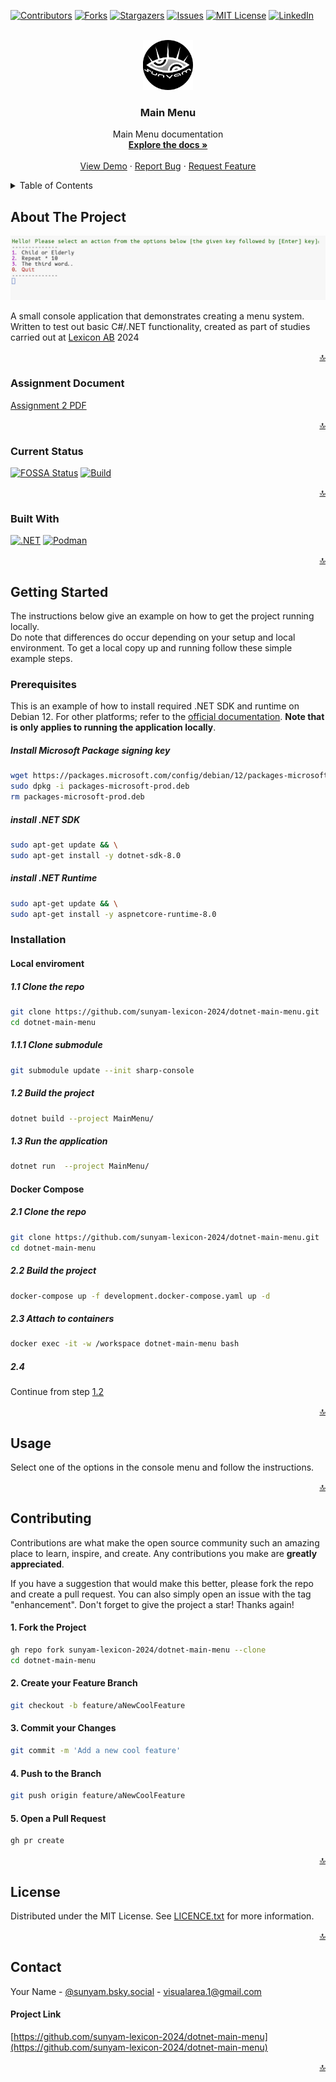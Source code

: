 <a name="readme-top"></a>

[![Contributors][contributors-shield]][contributors-url]
[![Forks][forks-shield]][forks-url]
[![Stargazers][stars-shield]][stars-url]
[![Issues][issues-shield]][issues-url]
[![MIT License][license-shield]][license-url]
[![LinkedIn][linkedin-shield]][linkedin-url]



<!-- PROJECT LOGO -->
<br />
<div align="center">
  <a href="https://github.com/sunyam-lexicon-2024/dotnet-main-menu">
    <img src=".docs/images/logo.png" alt="Logo" width="80" height="80">
  </a>

<h3 align="center">Main Menu</h3>

  <p align="center">
    Main Menu documentation
    <br />
    <a href="https://github.com/sunyam-lexicon-2024/dotnet-main-menu"><strong>Explore the docs »</strong></a>
    <br />
    <br />
    <a href="https://github.com/sunyam-lexicon-2024/dotnet-main-menu">View Demo</a>
    ·
    <a href="https://github.com/sunyam-lexicon-2024/dotnet-main-menu/issues/new?labels=bug&template=bug-report---.md">Report Bug</a>
    ·
    <a href="https://github.com/sunyam-lexicon-2024/dotnet-main-menu/issues/new?labels=enhancement&template=feature-request---.md">Request Feature</a>
  </p>
</div>



<!-- TABLE OF CONTENTS -->
<details>
  <summary>Table of Contents</summary>
  <ol>
    <li>
      <a href="#about-the-project">About The Project</a>
      <ul>
        <li><a href="#assignment-document">Assignment Document</a></li>
        <li><a href="#current-status">Current Status</a></li>
        <li><a href="#built-with">Built With</a></li>
      </ul>
    </li>
    <li>
      <a href="#getting-started">Getting Started</a>
      <ul>
        <li><a href="#prerequisites">Prerequisites</a></li>
        <li><a href="#installation">Installation</a></li>
      </ul>
    </li>
    <li><a href="#usage">Usage</a></li>
    <li><a href="#contributing">Contributing</a></li>
    <li><a href="#license">License</a></li>
    <li><a href="#contact">Contact</a></li>
    <li><a href="#acknowledgments">Acknowledgments</a></li>
  </ol>
</details>



<!-- ABOUT THE PROJECT -->
## About The Project

![![Main Menu][dotnet-main-menu-screenshot]](.docs/images/screenshot.png)

A small console application that demonstrates creating a menu system.
<br> 
Written to test out basic C#/.NET functionality, created as part of studies carried out at [Lexicon AB](https://lexicon.se) 2024

<p align="right"><a href="#readme-top">🔝</a></p>



### Assignment Document

[Assignment 2 PDF](.docs/pdf/assignment-2.pdf)

<p align="right"><a href="#readme-top">🔝</a></p>



### Current Status

[![FOSSA Status](https://app.fossa.com/api/projects/custom%2B45338%2Fgithub.com%2FSunyam-Lexicon-2024%2Fdotnet-main-menu.svg?type=shield&issueType=license)](https://app.fossa.com/projects/custom%2B45338%2Fgithub.com%2FSunyam-Lexicon-2024%2Fdotnet-main-menu?ref=badge_shield&issueType=license)
[![Build](https://github.com/Sunyam-Lexicon-2024/dotnet-main-menu/actions/workflows/build.yml/badge.svg)](https://github.com/Sunyam-Lexicon-2024/dotnet-main-menu/actions/workflows/build.yml)

<p align="right"><a href="#readme-top">🔝</a></p>


### Built With

[![.NET][.NET]][.NET-url]
[![Podman][Podman]][Podman-url]

<p align="right"><a href="#readme-top">🔝</a></p>



<!-- GETTING STARTED -->
## Getting Started

The instructions below give an example on how to get the project running locally. 
<br>
Do note that differences do occur depending on your setup and local environment.
To get a local copy up and running follow these simple example steps.

### Prerequisites

This is an example of how to install required .NET SDK and runtime on Debian 12. For other platforms; refer to the [official documentation](https://learn.microsoft.com/en-us/dotnet/core/install/).
**Note that is only applies to running the application locally**.

##### Install Microsoft Package signing key
  ```sh
  wget https://packages.microsoft.com/config/debian/12/packages-microsoft-prod.deb -O packages-microsoft-prod.deb
  sudo dpkg -i packages-microsoft-prod.deb
  rm packages-microsoft-prod.deb
  ```
##### install .NET SDK
  ```sh
  sudo apt-get update && \
  sudo apt-get install -y dotnet-sdk-8.0
  ```
##### install .NET Runtime
  ```sh
  sudo apt-get update && \
  sudo apt-get install -y aspnetcore-runtime-8.0
  ```

### Installation

#### Local enviroment

##### 1.1 Clone the repo
```sh
git clone https://github.com/sunyam-lexicon-2024/dotnet-main-menu.git
cd dotnet-main-menu
```
##### 1.1.1 Clone submodule
```sh
git submodule update --init sharp-console
```
##### 1.2 Build the project
```sh
dotnet build --project MainMenu/
```
##### 1.3 Run the application
```sh
dotnet run  --project MainMenu/
```

#### Docker Compose

##### 2.1 Clone the repo
   ```sh
   git clone https://github.com/sunyam-lexicon-2024/dotnet-main-menu.git
   cd dotnet-main-menu
   ```
##### 2.2 Build the project
   ```sh
   docker-compose up -f development.docker-compose.yaml up -d
   ```
##### 2.3 Attach to containers
```sh
docker exec -it -w /workspace dotnet-main-menu bash
```
##### 2.4
Continue from step [1.2](#12-build-the-project)

<p align="right"><a href="#readme-top">🔝</a></p>



<!-- USAGE EXAMPLES -->
## Usage

Select one of the options in the console menu and follow the instructions.

<p align="right"><a href="#readme-top">🔝</a></p>



<!-- CONTRIBUTING -->
## Contributing

Contributions are what make the open source community such an amazing place to learn, inspire, and create. Any contributions you make are **greatly appreciated**.

If you have a suggestion that would make this better, please fork the repo and create a pull request. You can also simply open an issue with the tag "enhancement".
Don't forget to give the project a star! Thanks again!

#### 1. Fork the Project
```sh
gh repo fork sunyam-lexicon-2024/dotnet-main-menu --clone
cd dotnet-main-menu
```
#### 2. Create your Feature Branch 
```sh
git checkout -b feature/aNewCoolFeature
```
#### 3. Commit your Changes 
```sh
git commit -m 'Add a new cool feature'
```
#### 4. Push to the Branch 
```sh
git push origin feature/aNewCoolFeature
```
#### 5. Open a Pull Request
```sh
gh pr create 
```

<p align="right"><a href="#readme-top">🔝</a></p>



<!-- LICENSE -->
## License

Distributed under the MIT License. See [LICENCE.txt](LICENCE.txt) for more information.

<p align="right"><a href="#readme-top">🔝</a></p>



<!-- CONTACT -->
## Contact

Your Name - [@sunyam.bsky.social](https://bsky.app/profile/sunyam.bsky.social) - [visualarea.1@gmail.com](mailto:visualarea.1@gmail.com)

#### Project Link
[https://github.com/sunyam-lexicon-2024/dotnet-main-menu](https://github.com/sunyam-lexicon-2024/dotnet-main-menu)

<p align="right"><a href="#readme-top">🔝</a></p>

[contributors-shield]: https://img.shields.io/github/contributors/sunyam-lexicon-2024/dotnet-main-menu.svg?style=for-the-badge
[contributors-url]: https://github.com/sunyam-lexicon-2024/dotnet-main-menu/graphs/contributors
[forks-shield]: https://img.shields.io/github/forks/sunyam-lexicon-2024/dotnet-main-menu?style=for-the-badge
[forks-url]: https://github.com/sunyam-lexicon-2024/dotnet-main-menu/network/members
[stars-shield]: https://img.shields.io/github/stars/sunyam-lexicon-2024/dotnet-main-menu.svg?style=for-the-badge
[stars-url]: https://github.com/sunyam-lexicon-2024/dotnet-main-menu/stargazers
[issues-shield]: https://img.shields.io/github/issues/sunyam-lexicon-2024/dotnet-main-menu.svg?style=for-the-badge
[issues-url]: https://github.com/sunyam-lexicon-2024/dotnet-main-menu/issues
[license-shield]: https://img.shields.io/github/license/sunyam-lexicon-2024/dotnet-main-menu.svg?style=for-the-badge
[license-url]: https://github.com/sunyam-lexicon-2024/dotnet-main-menu/blob/master/LICENSE.txt
[linkedin-shield]: https://img.shields.io/badge/-LinkedIn-black.svg?style=for-the-badge&logo=linkedin&colorB=555
[linkedin-url]: https://linkedin.com/in/carl-sandberg-01070a2b6/
[product-screenshot]: .docs/images/screenshot.png
[.NET]: https://img.shields.io/badge/.NET-5C2D91?style=for-the-badge&logo=.net&logoColor=white
[.NET-url]: https://dotnet.microsoft.com/
[Podman]: https://img.shields.io/badge/podman-000000?style=for-the-badge&logo=podman&logoColor=white&logoSize=large&color=892CA0
[Podman-url]:https://podman.io